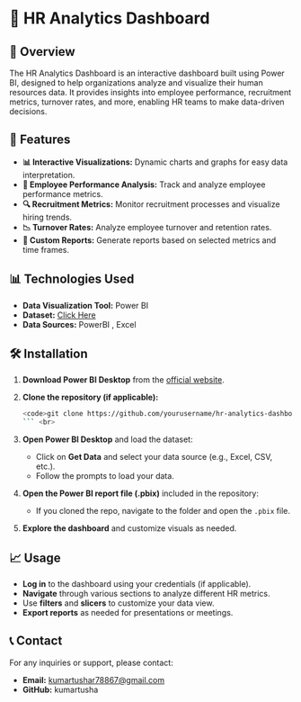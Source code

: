 # 🌟 HR Analytics Dashboard <br>

## 📖 Overview <br>
The HR Analytics Dashboard is an interactive dashboard built using Power BI, designed to help organizations analyze and visualize their human resources data. It provides insights into employee performance, recruitment metrics, turnover rates, and more, enabling HR teams to make data-driven decisions. <br>

## 🚀 Features <br>
- **📊 Interactive Visualizations:** Dynamic charts and graphs for easy data interpretation. <br>
- **🌟 Employee Performance Analysis:** Track and analyze employee performance metrics. <br>
- **🔍 Recruitment Metrics:** Monitor recruitment processes and visualize hiring trends. <br>
- **📉 Turnover Rates:** Analyze employee turnover and retention rates. <br>
- **📝 Custom Reports:** Generate reports based on selected metrics and time frames. <br>

## 📊 Technologies Used <br>
- **Data Visualization Tool:** Power BI <br>
- **Dataset:** <a href = "https://www.kaggle.com/datasets/anshika2301/hr-analytics-dataset">Click Here</a> <br>
- **Data Sources:** PowerBI , Excel <br>

## 🛠️ Installation <br>
1. **Download Power BI Desktop** from the [official website](https://powerbi.microsoft.com/en-us/downloads/). <br>

2. **Clone the repository (if applicable):** <br>
   ```bash
   <code>git clone https://github.com/yourusername/hr-analytics-dashboard.git</code>
   ``` <br>

3. **Open Power BI Desktop** and load the dataset: <br>
   - Click on **Get Data** and select your data source (e.g., Excel, CSV, etc.). <br>
   - Follow the prompts to load your data. <br>

4. **Open the Power BI report file (.pbix)** included in the repository: <br>
   - If you cloned the repo, navigate to the folder and open the `.pbix` file. <br>

5. **Explore the dashboard** and customize visuals as needed. <br>

## 📈 Usage <br>
- **Log in** to the dashboard using your credentials (if applicable). <br>
- **Navigate** through various sections to analyze different HR metrics. <br>
- Use **filters** and **slicers** to customize your data view. <br>
- **Export reports** as needed for presentations or meetings. <br>

## 📞 Contact <br>
For any inquiries or support, please contact: <br>
- **Email:** kumartushar78867@gmail.com <br>
- **GitHub:** kumartusha <br>
